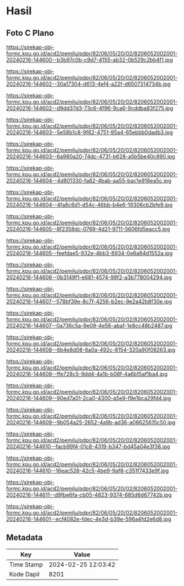# Hasil

## Foto C Plano

https://sirekap-obj-formc.kpu.go.id/acd2/pemilu/pdpr/82/06/05/20/02/8206052002001-20240216-144600--b3b97c0b-c9d7-4155-ab32-0b529c2bb4f1.jpg

https://sirekap-obj-formc.kpu.go.id/acd2/pemilu/pdpr/82/06/05/20/02/8206052002001-20240216-144602--30a17304-d613-4ef4-a22f-d6507314734b.jpg

https://sirekap-obj-formc.kpu.go.id/acd2/pemilu/pdpr/82/06/05/20/02/8206052002001-20240216-144602--d9dd37d3-73c6-4f96-9ca6-9cddba83f275.jpg

https://sirekap-obj-formc.kpu.go.id/acd2/pemilu/pdpr/82/06/05/20/02/8206052002001-20240216-144603--5e58b1c8-9f62-4751-95a4-65ebbb0dadb3.jpg

https://sirekap-obj-formc.kpu.go.id/acd2/pemilu/pdpr/82/06/05/20/02/8206052002001-20240216-144603--6a980a20-74dc-4731-b628-a5b5be40c890.jpg

https://sirekap-obj-formc.kpu.go.id/acd2/pemilu/pdpr/82/06/05/20/02/8206052002001-20240216-144604--4d801330-fa82-4bab-aa55-bac1e918ea5c.jpg

https://sirekap-obj-formc.kpu.go.id/acd2/pemilu/pdpr/82/06/05/20/02/8206052002001-20240216-144604--4fa8c6d1-d54c-46bb-b4e6-19306cb2bfe9.jpg

https://sirekap-obj-formc.kpu.go.id/acd2/pemilu/pdpr/82/06/05/20/02/8206052002001-20240216-144605--8f2358dc-0769-4d21-9711-5606fd5eacc5.jpg

https://sirekap-obj-formc.kpu.go.id/acd2/pemilu/pdpr/82/06/05/20/02/8206052002001-20240216-144605--feefdae5-932e-4bb3-8934-0e6a84d1552a.jpg

https://sirekap-obj-formc.kpu.go.id/acd2/pemilu/pdpr/82/06/05/20/02/8206052002001-20240216-144606--0b3149f1-e681-4574-99f2-a3b778004294.jpg

https://sirekap-obj-formc.kpu.go.id/acd2/pemilu/pdpr/82/06/05/20/02/8206052002001-20240216-144607--578bf39e-8c7f-4256-b2ec-9e2a42b8f30e.jpg

https://sirekap-obj-formc.kpu.go.id/acd2/pemilu/pdpr/82/06/05/20/02/8206052002001-20240216-144607--0a736c5a-9e09-4e56-abaf-1e8cc48b2487.jpg

https://sirekap-obj-formc.kpu.go.id/acd2/pemilu/pdpr/82/06/05/20/02/8206052002001-20240216-144608--6b4e8d08-6a0a-492c-8154-320a90f08263.jpg

https://sirekap-obj-formc.kpu.go.id/acd2/pemilu/pdpr/82/06/05/20/02/8206052002001-20240216-144608--ffe728c5-9dd4-4a1b-b08f-4a6b15af1ba4.jpg

https://sirekap-obj-formc.kpu.go.id/acd2/pemilu/pdpr/82/06/05/20/02/8206052002001-20240216-144609--90ed7a01-2ca0-4300-a5e9-f9e1bca29fd4.jpg

https://sirekap-obj-formc.kpu.go.id/acd2/pemilu/pdpr/82/06/05/20/02/8206052002001-20240216-144609--9b054a25-2652-4a9b-ad36-a06625615c50.jpg

https://sirekap-obj-formc.kpu.go.id/acd2/pemilu/pdpr/82/06/05/20/02/8206052002001-20240216-144610--facb99f4-01c8-4319-b347-bd45a04e3f38.jpg

https://sirekap-obj-formc.kpu.go.id/acd2/pemilu/pdpr/82/06/05/20/02/8206052002001-20240216-144610--16eac526-42c5-4be9-9af8-c351f7433e9f.jpg

https://sirekap-obj-formc.kpu.go.id/acd2/pemilu/pdpr/82/06/05/20/02/8206052002001-20240216-144611--d9fbe6fa-cb05-4823-9374-685d6d67742b.jpg

https://sirekap-obj-formc.kpu.go.id/acd2/pemilu/pdpr/82/06/05/20/02/8206052002001-20240216-144601--ecf4082e-fdec-4e3d-b39e-596a4fd2e6d8.jpg


## Metadata

| Key        | Value               |
| ---------- | ------------------- |
| Time Stamp | 2024-02-25 12:03:42 |
| Kode Dapil | 8201                |



